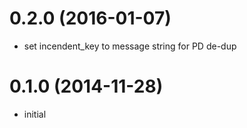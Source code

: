 # 0.2.0 (2016-01-07)

  * set incendent_key to message string for PD de-dup

# 0.1.0 (2014-11-28)

  * initial

